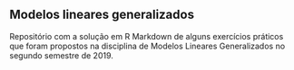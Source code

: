 ## Modelos lineares generalizados

Repositório com a solução em R Markdown de alguns exercícios práticos que foram propostos na disciplina de Modelos Lineares Generalizados no segundo semestre de 2019.
